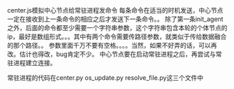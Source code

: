 center.js模拟中心节点给常驻进程发命令
每条命令在适当的时机发送，中心节点一定在接收到上一条命令的相应之后才发送下一条命令。。
除了第一条init_agent之外，后面的命令都至少需要一个字符串参数，这个字符串包含本轮的个体节点的ip，最好是数组形式。。。其中有两个命令需要传路径参数，就类似于传给数据融合的那个路径。。
参数里面千万不要有空格。。。。当然，如果不好弄的话，可以再改。估计也得改，bug肯定不少。
中心节点要在启动常驻进程之后，再尝试与常驻进程建立连接。

常驻进程的代码在center.py   os_update.py      resolve_file.py这三个文件中